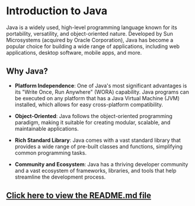 # Introduction to Java

Java is a widely used, high-level programming language known for its portability, versatility, and object-oriented nature. Developed by Sun Microsystems (acquired by Oracle Corporation), Java has become a popular choice for building a wide range of applications, including web applications, desktop software, mobile apps, and more.

## Why Java?

- **Platform Independence**: One of Java's most significant advantages is its "Write Once, Run Anywhere" (WORA) capability. Java programs can be executed on any platform that has a Java Virtual Machine (JVM) installed, which allows for easy cross-platform compatibility.

- **Object-Oriented**: Java follows the object-oriented programming paradigm, making it suitable for creating modular, scalable, and maintainable applications.

- **Rich Standard Library**: Java comes with a vast standard library that provides a wide range of pre-built classes and functions, simplifying common programming tasks.

- **Community and Ecosystem**: Java has a thriving developer community and a vast ecosystem of frameworks, libraries, and tools that help streamline the development process.

## [Click here to view the README.md file](../README.md)

